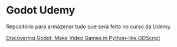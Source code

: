 # Godot Udemy

Repositório para armazenar tudo que será feito no curso da Udemy.

[Discovering Godot: Make Video Games in Python-like GDScript](https://www.udemy.com/course/godot/)
